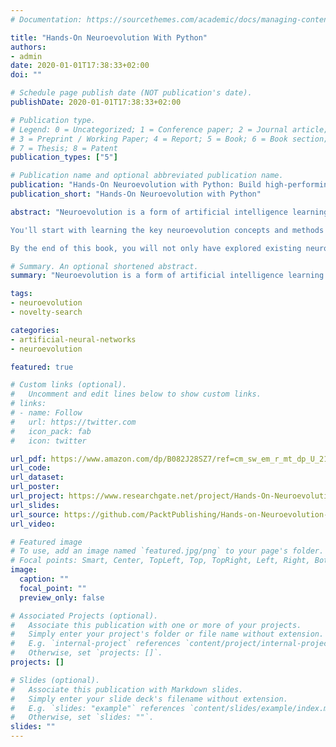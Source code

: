 ```yaml
---
# Documentation: https://sourcethemes.com/academic/docs/managing-content/

title: "Hands-On Neuroevolution With Python"
authors:
- admin
date: 2020-01-01T17:38:33+02:00
doi: ""

# Schedule page publish date (NOT publication's date).
publishDate: 2020-01-01T17:38:33+02:00

# Publication type.
# Legend: 0 = Uncategorized; 1 = Conference paper; 2 = Journal article;
# 3 = Preprint / Working Paper; 4 = Report; 5 = Book; 6 = Book section;
# 7 = Thesis; 8 = Patent
publication_types: ["5"]

# Publication name and optional abbreviated publication name.
publication: "Hands-On Neuroevolution with Python: Build high-performing artificial neural network architectures using neuroevolution-based algorithms"
publication_short: "Hands-On Neuroevolution with Python"

abstract: "Neuroevolution is a form of artificial intelligence learning that uses evolutionary algorithms to simplify the process of solving complex tasks in domains such as games, robotics, and the simulation of natural processes. This book will give you comprehensive insights into essential neuroevolution concepts and equip you with the skills you need to apply neuroevolution-based algorithms to solve practical, real-world problems.

You'll start with learning the key neuroevolution concepts and methods by writing code with Python. You'll also get hands-on experience with popular Python libraries and cover examples of classical reinforcement learning, path planning for autonomous agents, and developing agents to autonomously play Atari games. Next, you'll learn to solve common and not-so-common challenges in natural computing using neuroevolution-based algorithms. Later, you'll understand how to apply neuroevolution strategies to existing neural network designs to improve training and inference performance. Finally, you'll gain clear insights into the topology of neural networks and how neuroevolution allows you to develop complex networks, starting with simple ones.

By the end of this book, you will not only have explored existing neuroevolution-based algorithms, but also have the skills you need to apply them in your research and work assignments."

# Summary. An optional shortened abstract.
summary: "Neuroevolution is a form of artificial intelligence learning that uses evolutionary algorithms to simplify the process of solving complex tasks in domains such as games, robotics, and the simulation of natural processes. This book will give you comprehensive insights into essential neuroevolution concepts and equip you with the skills you need to apply neuroevolution-based algorithms to solve practical, real-world problems."

tags: 
- neuroevolution
- novelty-search

categories:
- artificial-neural-networks
- neuroevolution

featured: true

# Custom links (optional).
#   Uncomment and edit lines below to show custom links.
# links:
# - name: Follow
#   url: https://twitter.com
#   icon_pack: fab
#   icon: twitter

url_pdf: https://www.amazon.com/dp/B082J28SZ7/ref=cm_sw_em_r_mt_dp_U_21gcEbGFY2RGN
url_code:
url_dataset:
url_poster:
url_project: https://www.researchgate.net/project/Hands-On-Neuroevolution-with-Python
url_slides:
url_source: https://github.com/PacktPublishing/Hands-on-Neuroevolution-with-Python
url_video:

# Featured image
# To use, add an image named `featured.jpg/png` to your page's folder. 
# Focal points: Smart, Center, TopLeft, Top, TopRight, Left, Right, BottomLeft, Bottom, BottomRight.
image:
  caption: ""
  focal_point: ""
  preview_only: false

# Associated Projects (optional).
#   Associate this publication with one or more of your projects.
#   Simply enter your project's folder or file name without extension.
#   E.g. `internal-project` references `content/project/internal-project/index.md`.
#   Otherwise, set `projects: []`.
projects: []

# Slides (optional).
#   Associate this publication with Markdown slides.
#   Simply enter your slide deck's filename without extension.
#   E.g. `slides: "example"` references `content/slides/example/index.md`.
#   Otherwise, set `slides: ""`.
slides: ""
---
```


